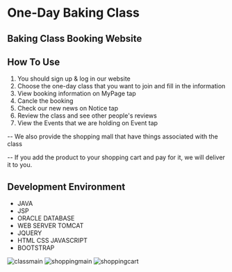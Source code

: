 # One-Day Baking Class
## Baking Class Booking Website


## How To Use
1. You should sign up & log in our website
2. Choose the one-day class that you want to join and fill in the information
3. View booking information on MyPage tap
4. Cancle the booking
5. Check our new news on Notice tap
6. Review the class and see other people's reviews
7. View the Events that we are holding on Event tap 

-- We also provide the shopping mall that have things associated with the class

-- If you add the product to your shopping cart and pay for it, we will deliver it to you.


## Development Environment
* JAVA
* JSP
* ORACLE DATABASE
* WEB SERVER TOMCAT
* JQUERY
* HTML CSS JAVASCRIPT
* BOOTSTRAP

![classmain](https://user-images.githubusercontent.com/71003577/111728914-3bdf2200-88b1-11eb-848d-712db53b40a3.png)
![shoppingmain](https://user-images.githubusercontent.com/71003577/111728651-a774bf80-88b0-11eb-826c-9ac578f4a32f.png)
![shoppingcart](https://user-images.githubusercontent.com/71003577/111728654-a8a5ec80-88b0-11eb-87cb-d5197a707c1f.png)
